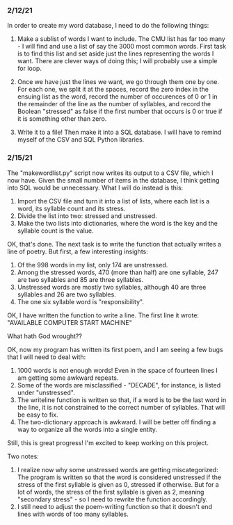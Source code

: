 ### 2/12/21

In order to create my word database, I need to do the following things:

1. Make a sublist of words I want to include. The CMU list has far too many - I will find and use a list of say the 3000 most common words. First task is to find this list and set aside just the lines representing the words I want. There are clever ways of doing this; I will probably use a simple for loop.

2. Once we have just the lines we want, we go through them one by one. For each one, we split it at the spaces, record the zero index in the ensuing list as the word, record the number of occurences of 0 or 1 in the remainder of the line as the number of syllables, and record the Boolean "stressed" as false if the first number that occurs is 0 or true if it is something other than zero.

3. Write it to a file! Then make it into a SQL database. I will have to remind myself of the CSV and SQL Python libraries.


### 2/15/21

The "makewordlist.py" script now writes its output to a CSV file, which I now have. Given the small number of items in the database, I think getting into SQL would be unnecessary. What I will do instead is this:

1. Import the CSV file and turn it into a list of lists, where each list is a word, its syllable count and its stress.
2. Divide the list into two: stressed and unstressed.
3. Make the two lists into dictionaries, where the word is the key and the syllable count is the value.

OK, that's done. The next task is to write the function that actually writes a line of poetry. But first, a few interesting insights:

1. Of the 998 words in my list, only 174 are unstressed.
2. Among the stressed words, 470 (more than half) are one syllable, 247 are two syllables and 85 are three syllables.
3. Unstressed words are mostly two syllables, although 40 are three syllables and 26 are two syllables.
4. The one six syllable word is "responsibility".

OK, I have written the function to write a line. The first line it wrote:
"AVAILABLE COMPUTER START MACHINE"

What hath God wrought??

OK, now my program has written its first poem, and I am seeing a few bugs that I will need to deal with:
1. 1000 words is not enough words! Even in the space of fourteen lines I am getting some awkward repeats.
2. Some of the words are misclassified - "DECADE", for instance, is listed under "unstressed".
3. The writeline function is written so that, if a word is to be the last word in the line, it is not constrained to the correct number of syllables. That will be easy to fix.
4. The two-dictionary approach is awkward. I will be better off finding a way to organize all the words into a single entity.

Still, this is great progress! I'm excited to keep working on this project.

Two notes:
1. I realize now why some unstressed words are getting miscategorized: The program is written so that the word is considered unstressed if the stress of the first syllable is given as 0, stressed if otherwise. But for a lot of words, the stress of the first syllable is given as 2, meaning "secondary stress" - so I need to rewrite the function accordingly.
2. I still need to adjust the poem-writing function so that it doesn't end lines with words of too many syllables.